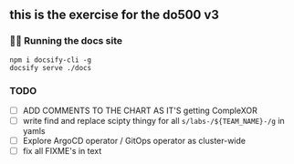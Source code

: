 ## this is the exercise for the do500 v3


### 🏃‍♀️ Running the docs site
```
npm i docsify-cli -g
docsify serve ./docs
```


### TODO 
- [ ] ADD COMMENTS TO THE CHART AS IT'S getting CompleXOR
- [ ] write find and replace scipty thingy for all `s/labs-/${TEAM_NAME}-/g` in yamls
- [ ] Explore ArgoCD operator / GitOps operator as cluster-wide
- [ ] fix all FIXME's in text